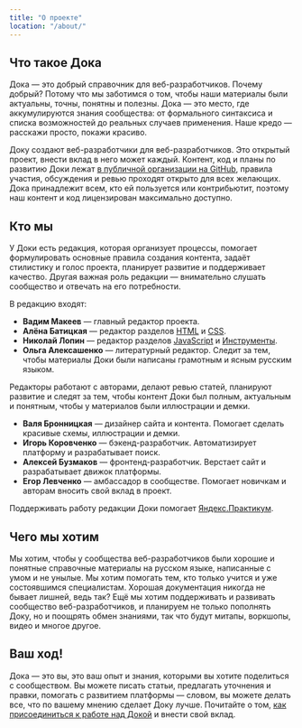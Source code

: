 ```yaml
---
title: "О проекте"
location: "/about/"
---
```


## Что такое Дока

Дока — это добрый справочник для веб-разработчиков. Почему добрый? Потому что мы заботимся о том, чтобы наши материалы были актуальны, точны, понятны и полезны. Дока — это место, где аккумулируются знания сообщества: от формального синтаксиса и списка возможностей до реальных случаев применения. Наше кредо — расскажи просто, покажи красиво.

Доку создают веб-разработчики для веб-разработчиков. Это открытый проект, внести вклад в него может каждый. Контент, код и планы по развитию Доки лежат [в публичной организации на GitHub](https://github.com/doka-guide/), правила участия, обсуждения и ревью проходят открыто для всех желающих. Дока принадлежит всем, кто ей пользуется или контрибьютит, поэтому наш контент и код лицензирован максимально доступно.

## Кто мы

У Доки есть редакция, которая организует процессы, помогает формулировать основные правила создания контента, задаёт стилистику и голос проекта, планирует развитие и поддерживает качество. Другая важная роль редакции — внимательно слушать сообщество и отвечать на его потребности.

В редакцию входят:

- **Вадим Макеев** — главный редактор проекта.
- **Алёна Батицкая** — редактор разделов [HTML](/html) и [CSS](/css).
- **Николай Лопин** — редактор разделов [JavaScript](/js) и [Инструменты](/tools).
- **Ольга Алексашенко** — литературный редактор. Следит за тем, чтобы материалы Доки были написаны грамотным и ясным русским языком.

Редакторы работают с авторами, делают ревью статей, планируют развитие и следят за тем, чтобы контент Доки был полным, актуальным и понятным, чтобы у материалов были иллюстрации и демки.

- **Валя Бронницкая** — дизайнер сайта и контента. Помогает сделать красивые схемы, иллюстрации и демки.
- **Игорь Коровченко** — бэкенд-разработчик. Автоматизирует платформу и разрабатывает поиск.
- **Алексей Бузмаков** — фронтенд-разработчик. Верстает сайт и разрабатывает движок платформы.
- **Егор Левченко** — амбассадор в сообществе. Помогает новичкам и авторам вносить свой вклад в проект.

Поддерживать работу редакции Доки помогает [Яндекс.Практикум](https://practicum.yandex.ru/).

## Чего мы хотим

Мы хотим, чтобы у сообщества веб-разработчиков были хорошие и понятные справочные материалы на русском языке, написанные с умом и не унылые. Мы хотим помогать тем, кто только учится и уже состоявшимся специалистам. Хорошая документация никогда не бывает лишней, ведь так? Ещё мы хотим поддерживать и развивать сообщество веб-разработчиков, и планируем не только пополнять Доку, но и поощрять обмен знаниями, так что будут митапы, воркшопы, видео и многое другое.

## Ваш ход!

Дока — это вы, это ваш опыт и знания, которыми вы хотите поделиться с сообществом. Вы можете писать статьи, предлагать уточнения и правки, помогать с развитием платформы — словом, вы можете делать все, что по вашему мнению сделает Доку лучше. Почитайте о том, [как присоединиться к работе над Докой](https://github.com/doka-guide/content/blob/main/docs/contributing.md) и внести свой вклад.
